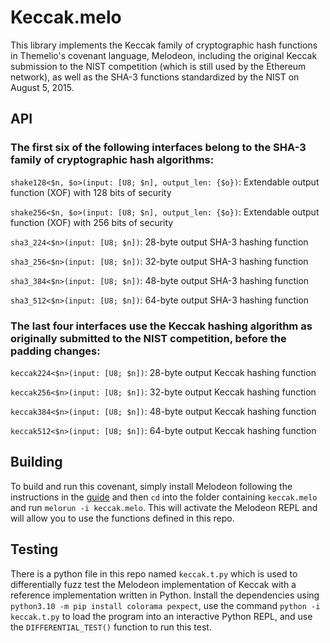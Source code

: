 # Keccak.melo
This library implements the Keccak family of cryptographic hash functions in Themelio's covenant
language, Melodeon, including the original Keccak submission to the NIST competition (which is
still used by the Ethereum network), as well as the SHA-3 functions standardized by the NIST on
August 5, 2015.

## API
### The first six of the following interfaces belong to the SHA-3 family of cryptographic hash algorithms:

`shake128<$n, $o>(input: [U8; $n], output_len: {$o})`: Extendable output function (XOF) with 128 bits of security

`shake256<$n, $o>(input: [U8; $n], output_len: {$o})`: Extendable output function (XOF) with 256 bits of security

`sha3_224<$n>(input: [U8; $n])`: 28-byte output SHA-3 hashing function

`sha3_256<$n>(input: [U8; $n])`: 32-byte output SHA-3 hashing function

`sha3_384<$n>(input: [U8; $n])`: 48-byte output SHA-3 hashing function

`sha3_512<$n>(input: [U8; $n])`: 64-byte output SHA-3 hashing function

### The last four interfaces use the Keccak hashing algorithm as originally submitted to the NIST competition, before the padding changes:

`keccak224<$n>(input: [U8; $n])`: 28-byte output Keccak hashing function

`keccak256<$n>(input: [U8; $n])`: 32-byte output Keccak hashing function

`keccak384<$n>(input: [U8; $n])`: 48-byte output Keccak hashing function

`keccak512<$n>(input: [U8; $n])`: 64-byte output Keccak hashing function

## Building
To build and run this covenant, simply install Melodeon following the instructions in the
[guide](https://guide.melodeonlang.org/2_getting_started.html) and then `cd` into the folder
containing `keccak.melo` and run `melorun -i keccak.melo`. This will activate the Melodeon REPL and
will allow you to use the functions defined in this repo.

## Testing
There is a python file in this repo named `keccak.t.py` which is used to differentially fuzz test
the Melodeon implementation of Keccak with a reference implementation written in Python. Install
the dependencies using `python3.10 -m pip install colorama pexpect`, use the command
`python -i keccak.t.py` to load the program into an interactive Python REPL, and use the
`DIFFERENTIAL_TEST()` function to run this test.